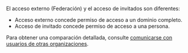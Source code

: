 El acceso externo (Federación) y el acceso de invitados son diferentes:

- Acceso externo concede permiso de acceso a un dominio completo.
- Acceso de invitado concede permiso de acceso a una persona. 


Para obtener una comparación detallada, consulte [comunicarse con usuarios de otras organizaciones](../communicate-with-users-from-other-organizations.md).
